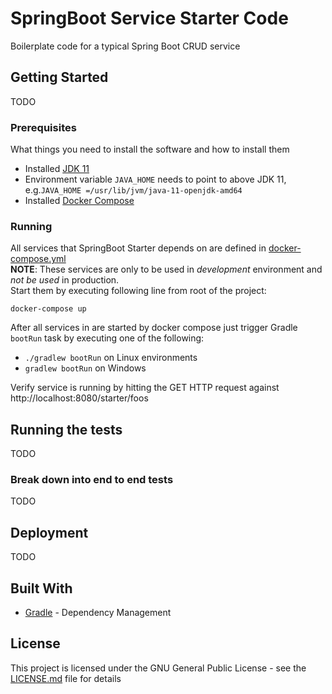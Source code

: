 # SpringBoot Service Starter Code

Boilerplate code for a typical Spring Boot CRUD service

## Getting Started

TODO

### Prerequisites

What things you need to install the software and how to install them

* Installed [JDK 11](https://docs.oracle.com/en/java/javase/11/install/overview-jdk-installation.html)
* Environment variable ```JAVA_HOME``` needs to point to above JDK 11, e.g.```JAVA_HOME =/usr/lib/jvm/java-11-openjdk-amd64```
* Installed [Docker Compose](https://docs.docker.com/compose/install/)

### Running

All services that SpringBoot Starter depends on are defined in [docker-compose.yml](docker-compose.yml)<br/>
**NOTE**: These services are only to be used in *development* environment and *not be used* in production. <br/>
Start them by executing following line from root of the project:

```docker-compose up```

After all services in are started by docker compose just trigger Gradle ```bootRun``` task by executing one of the following:

* ```./gradlew bootRun``` on Linux environments
* ```gradlew bootRun``` on Windows

Verify service is running by hitting the GET HTTP request against http://localhost:8080/starter/foos

## Running the tests

TODO

### Break down into end to end tests

TODO

## Deployment

TODO

## Built With

* [Gradle](https://gradle.org/) - Dependency Management

## License

This project is licensed under the GNU General Public License - see the [LICENSE.md](LICENSE.md) file for details
